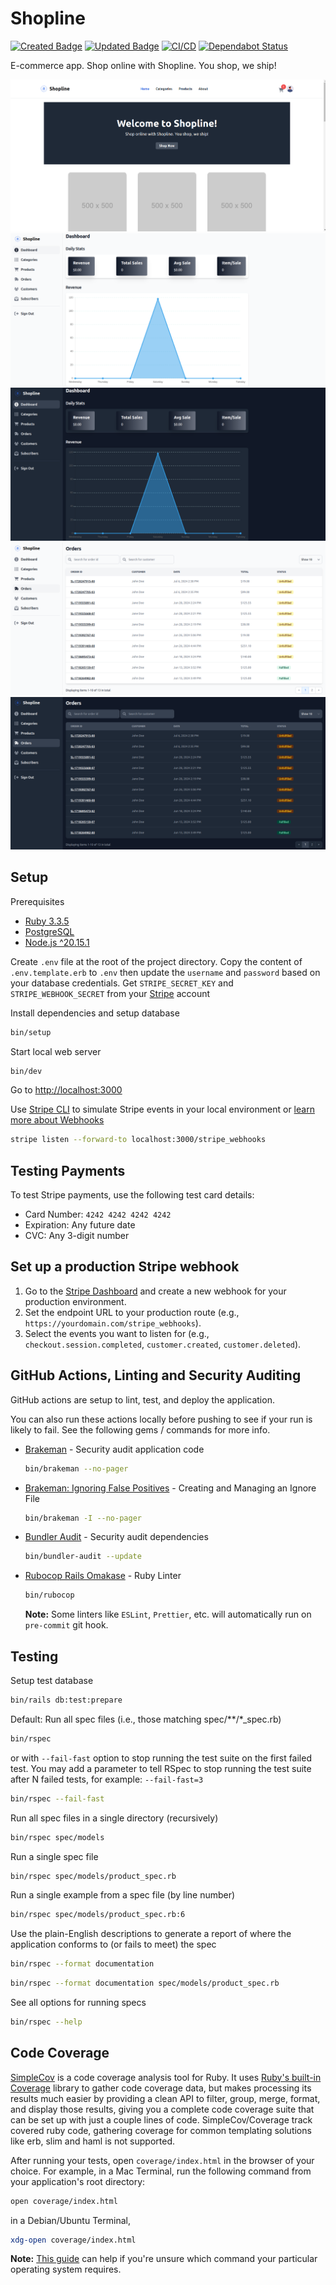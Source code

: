 # Shopline

[![Created Badge](https://badges.pufler.dev/created/binos30/shopline)](https://badges.pufler.dev)
[![Updated Badge](https://badges.pufler.dev/updated/binos30/shopline)](https://badges.pufler.dev)
[![CI/CD](https://github.com/binos30/shopline/actions/workflows/ci-cd.yml/badge.svg)](https://github.com/binos30/shopline/actions/workflows/ci-cd.yml)
[![Dependabot Status](https://badgen.net/github/dependabot/binos30/shopline?icon=dependabot)](https://dependabot.com)

E-commerce app. Shop online with Shopline. You shop, we ship!

![Homepage](./docs/images/homepage.png)
![Dashboard](./docs/images/dashboard.png)
![Dashboard-Dark](./docs/images/dashboard-dark.png)
![Orders](./docs/images/orders.png)
![Orders-Dark](./docs/images/orders-dark.png)

## Setup

Prerequisites

- [Ruby 3.3.5](https://github.com/rbenv/rbenv)
- [PostgreSQL](https://www.postgresql.org/download/)
- [Node.js ^20.15.1](https://github.com/nvm-sh/nvm)

Create `.env` file at the root of the project directory. Copy the content of `.env.template.erb` to `.env` then update the `username` and `password` based on your database credentials. Get `STRIPE_SECRET_KEY` and `STRIPE_WEBHOOK_SECRET` from your [Stripe](https://dashboard.stripe.com) account

Install dependencies and setup database

```bash
bin/setup
```

Start local web server

```bash
bin/dev
```

Go to [http://localhost:3000](http://localhost:3000)

Use [Stripe CLI](https://docs.stripe.com/stripe-cli) to simulate Stripe events in your local environment or [learn more about Webhooks](https://docs.stripe.com/webhooks)

```bash
stripe listen --forward-to localhost:3000/stripe_webhooks
```

## Testing Payments

To test Stripe payments, use the following test card details:

- Card Number: `4242 4242 4242 4242`
- Expiration: Any future date
- CVC: Any 3-digit number

## Set up a production Stripe webhook

1. Go to the [Stripe Dashboard](https://dashboard.stripe.com) and create a new webhook for your production environment.
2. Set the endpoint URL to your production route (e.g., `https://yourdomain.com/stripe_webhooks`).
3. Select the events you want to listen for (e.g., `checkout.session.completed`, `customer.created`, `customer.deleted`).

## GitHub Actions, Linting and Security Auditing

GitHub actions are setup to lint, test, and deploy the application.

You can also run these actions locally before pushing to see if your run is likely to fail. See the following gems / commands for more info.

- [Brakeman](https://brakemanscanner.org/) - Security audit application code

  ```bash
  bin/brakeman --no-pager
  ```

- [Brakeman: Ignoring False Positives](https://brakemanscanner.org/docs/ignoring_false_positives) - Creating and Managing an Ignore File

  ```bash
  bin/brakeman -I --no-pager
  ```

- [Bundler Audit](https://github.com/rubysec/bundler-audit) - Security audit dependencies

  ```bash
  bin/bundler-audit --update
  ```

- [Rubocop Rails Omakase](https://github.com/rails/rubocop-rails-omakase) - Ruby Linter

  ```bash
  bin/rubocop
  ```

  **Note:** Some linters like `ESLint`, `Prettier`, etc. will automatically run on `pre-commit` git hook.

## Testing

Setup test database

```bash
bin/rails db:test:prepare
```

Default: Run all spec files (i.e., those matching spec/\*\*/\*\_spec.rb)

```bash
bin/rspec
```

or with `--fail-fast` option to stop running the test suite on the first failed test. You may add a parameter to tell RSpec to stop running the test suite after N failed tests, for example: `--fail-fast=3`

```bash
bin/rspec --fail-fast
```

Run all spec files in a single directory (recursively)

```bash
bin/rspec spec/models
```

Run a single spec file

```bash
bin/rspec spec/models/product_spec.rb
```

Run a single example from a spec file (by line number)

```bash
bin/rspec spec/models/product_spec.rb:6
```

Use the plain-English descriptions to generate a report of where the application conforms to (or fails to meet) the spec

```bash
bin/rspec --format documentation
```

```bash
bin/rspec --format documentation spec/models/product_spec.rb
```

See all options for running specs

```bash
bin/rspec --help
```

## Code Coverage

[Coverage]: https://docs.ruby-lang.org/en/3.3/Coverage.html "API doc for Ruby's Coverage library"
[SimpleCov]: https://github.com/simplecov-ruby/simplecov "A code coverage analysis tool for Ruby"

[SimpleCov][SimpleCov] is a code coverage analysis tool for Ruby. It uses [Ruby's built-in Coverage][Coverage] library to
gather code coverage data, but makes processing its results much easier by providing a clean API to filter, group, merge, format,
and display those results, giving you a complete code coverage suite that can be set up with just a couple lines of code.
SimpleCov/Coverage track covered ruby code, gathering coverage for common templating solutions like erb, slim and haml is not supported.

After running your tests, open `coverage/index.html` in the browser of your choice. For example, in a Mac Terminal,
run the following command from your application's root directory:

```bash
open coverage/index.html
```

in a Debian/Ubuntu Terminal,

```bash
xdg-open coverage/index.html
```

**Note:** [This guide](https://dwheeler.com/essays/open-files-urls.html) can help if you're unsure which command your particular
operating system requires.
